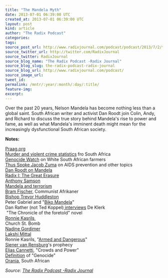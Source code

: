 ```yaml
---
title: "The Mandela Myth"
date: 2013-07-01 06:39:00 UTC
created_at: 2013-07-01 06:39:00 UTC
layout: post
kind: article
author: "The Radix Podcast"
categories: 
tags: 
source_post_url: http://www.radixjournal.com/podcast/podcast/2013/7/2/the-mandela-myth
source_twitter_url: http://twitter.com/RadixJournal
source_twitter: RadixJournal
source_blog_name: "The Radix Podcast -Radix Journal"
source_blog_slug: the-radix-podcast-radix-journal
source_blog_url: http://www.radixjournal.com/podcast/
source_image_url: 
tweet_id:
permalink: /mntr/:year/:month/:day/:title/
feature-img: 
excerpt:
---
```

<p>Over the past 20 years, Nelson Mandela has become nothing less than a global saint. South African writer and activist Dan Roodt join Colin, Andy, and Richard to discuss the true story behind Mandela's rise to power and fame, as well as what Mandela's imminent death might mean for the increasingly dysfunctional South African society.      </p><p><strong>Notes: </strong></p><p><a href="http://praag.org/">Praag.org</a><br><a href="http://en.wikipedia.org/wiki/Crime_in_South_Africa">Murder and violent crime statistics</a><span> fro South Africa</span><br><a href="http://www.genocidewatch.org/southafrica.html">Genocide Watch</a><span> on White South African farmers</span><br><a href="http://inside-politics.org/2012/07/10/36-quotes-from-jacob-zuma/">Thus Spoke Jacob Zuma</a><span> on AIDS prevention and other topics</span><br><a href="https://www.npiamerica.org/blog/the-mandela-myth/">Dan Roodt on Mandela</a><br><a href="http://www.radixjournal.com/">Radix I: The Great Erasure</a><br><a href="http://www.sahistory.org.za/people/anthony-sampson">Anthony Samson</a><br><a href="http://www.independent.co.uk/news/world/from-terrorist-to-tea-with-the-queen-1327902.html">Mandela and terrorism</a><br><a href="http://www.sahistory.org.za/people/abram-bram-fischer">Bram Fischer</a><span>, Communist Afrikaner</span><br><a href="http://en.wikipedia.org/wiki/Trevor_Huddleston">Bishop Trevor Huddleston</a><br><span>Peter Gabriel and "</span><a href="https://www.youtube.com/watch?v=ewK_Pdj0GCQ">Biko Mandela</a><span>"</span><br><span>Dan Rather (not Ted Koppel)</span><a href="https://www.youtube.com/watch?v=J34VyWDnh-Q"> interviews</a><span> De Klerk </span><br><span> "The Chronicle of the foretold" novel</span><br><a href="http://en.wikipedia.org/wiki/Ronnie_Kasrils">Ronnie Kasrils </a><br><span>Church St. Bomb</span><br><a href="http://en.wikipedia.org/wiki/Nadine_Gordimer">Nadine Gordimer</a><br><a href="http://www.dailymail.co.uk/news/article-2055223/Tony-Blair-billionaire-donor-Lakshmi-Mittal--major-deal-Kazakhstan.html">Lakshi Mittal</a><br><span>Ronnie Kasrils, "</span><a href="http://www.amazon.com/gp/product/0435909835/ref=as_li_ss_tl?ie=UTF8&amp;camp=1789&amp;creative=390957&amp;creativeASIN=0435909835&amp;linkCode=as2&amp;tag=alterright-20">Armed and Dangerous</a><span>"</span><br><a href="http://en.wikipedia.org/wiki/Siener_van_Rensburg">Siener van Rensburg</a><span>'s prophecy</span><br><a href="http://en.wikipedia.org/wiki/Elias_Canetti">Elias Cannetti</a><span>, "Crowds and Power"</span><br><a href="http://www.preventgenocide.org/genocide/officialtext.htm">Definition</a><span> of "Genocide" </span><br><a href="https://www.youtube.com/watch?v=JYbRZhymD5A">Orania</a><span>, South African </span></p><div class="">
    <i>Source: <a href="http://www.radixjournal.com/podcast/">The Radix Podcast -Radix Journal</a></i>
</div>
